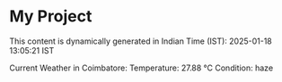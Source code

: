 # My Project

This content is dynamically generated in Indian Time (IST): 2025-01-18 13:05:21 IST


Current Weather in Coimbatore:
Temperature: 27.88 °C
Condition: haze
